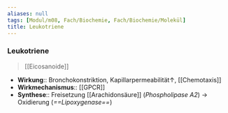 ```yaml
---
aliases: null
tags: [Modul/m08, Fach/Biochemie, Fach/Biochemie/Molekül]
title: Leukotriene
---
```

### Leukotriene
> [[Eicosanoide]]
- **Wirkung**:: Bronchokonstriktion, Kapillarpermeabilität↑, [[Chemotaxis]] 
- **Wirkmechanismus**:: [[GPCR]]
- **Synthese**:: Freisetzung [[Arachidonsäure]] (*Phospholipase A2*) → Oxidierung (*==Lipoxygenase==*)